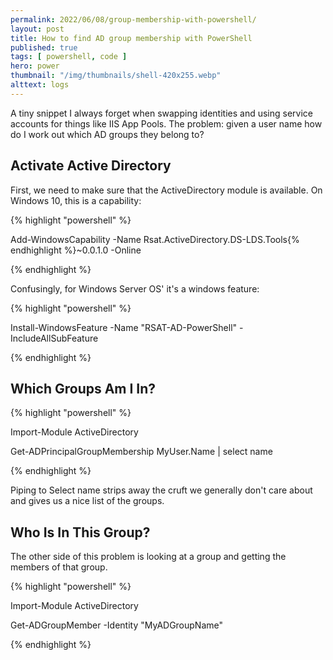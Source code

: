 ```yaml
---
permalink: 2022/06/08/group-membership-with-powershell/
layout: post
title: How to find AD group membership with PowerShell
published: true 
tags: [ powershell, code ] 
hero: power
thumbnail: "/img/thumbnails/shell-420x255.webp"
alttext: logs
---
```


A tiny snippet I always forget when swapping identities and using service accounts for things like IIS App Pools. The problem: given a user name how do I work 
out which AD groups they belong to?


## Activate Active Directory

First, we need to make sure that the ActiveDirectory module is available. On Windows 10, this is a capability:

{% highlight "powershell" %}

Add-WindowsCapability -Name Rsat.ActiveDirectory.DS-LDS.Tools{% endhighlight %}~0.0.1.0 -Online

{% endhighlight %}

Confusingly, for Windows Server OS' it's a windows feature:

{% highlight "powershell" %}

Install-WindowsFeature -Name "RSAT-AD-PowerShell" -IncludeAllSubFeature

{% endhighlight %}

## Which Groups Am I In?

{% highlight "powershell" %}

Import-Module ActiveDirectory

Get-ADPrincipalGroupMembership MyUser.Name | select name

{% endhighlight %}

Piping to Select name strips away the cruft we generally don't care about and gives us a nice list of the groups.


## Who Is In This Group?

The other side of this problem is looking at a group and getting the members of that group.

{% highlight "powershell" %}

Import-Module ActiveDirectory

Get-ADGroupMember -Identity "MyADGroupName"

{% endhighlight %}
